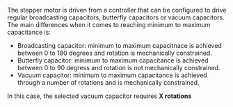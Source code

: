 The stepper motor is driven from a controller that can be configured to drive regular broadcasting capacitors, butterfly capacitors or vacuum capacitors. The main differences when it comes to reaching minimum to maximum capacitance is:
* Broadcasting capacitor: minimum to maximum capacitnace is achieved between 0 to 180 degrees and rotation is mechanically constrained.
* Butterfly capacitor: minimum to maximum capacitance is achieved between 0 to 90 degress and rotation is not mechanically constrained.
* Vacuum capacitor: minimum to maximum capacitance is achieved through a number of rotations and is mechanically constrained.

In this case, the selected vacuum capacitor requires **X rotations**